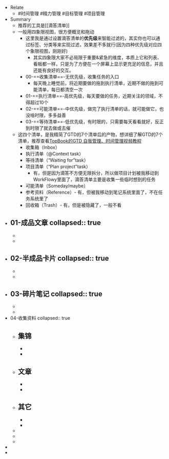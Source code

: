 - Relate
	- #时间管理 #精力管理 #目标管理 #项目管理
- Summary
	- 推荐的工具是[[滴答清单]]
	- 一般用四象限视图，很方便概览和拖动
		- 这里我是通过设置滴答清单的**优先级**来智能过滤的，其实你也可以通过标签、分类等来实现过滤，效果差不多就行(因为四种优先级对应四个象限视图，刚刚好)
			- 其实四象限大家不必局限于重要&紧急的维度，本质上它和列表、看板都一样，只是为了方便在一个屏幕上显示更充足的信息，并且还能有良好的交互。
		- 00-==收集清单==-无优先级，收集任务的入口
			- 每天晚上睡觉前，将近期要做的拖到执行清单，近期不做的拖到可能清单，每日都清空一次
		- 01-==执行清单==-高优先级，每天要做的任务，近期关注的领域，不得超过10个
		- 02-==可能清单==-中优先级，做完了执行清单的话，就可能做它，也没啥时限，多多益善
		- 03-==等待清单==-低优先级，有时限的，只需要每天看看就好，反正到时限了就去做或去催
	- 这四个清单，是我精简了GTD的7个清单后的产物，想详细了解GTD的7个清单，推荐查看[TopBook的GTD 自我管理、时间管理视频教程](https://www.bilibili.com/video/BV1wE411176Q?p=1)
		- 收集箱（Inbox）
		- 执行清单（@Context task）
		- 等待清单（“Waiting for”task）
		- 项目清单（“Plan project”task）
			- 有，但是因为滴答不方便无限拆分，所以做项目计划被我移动到WorkFlowy里面了，滴答清单主要是收集一些临时想到的任务
		- 可能清单（Someday/maybe）
		- 参考资料（Reference）- 有，但被我移动到笔记系统里面了，不在任务系统里了
		- 回收箱（Trash）- 有，但是被隐藏了，一般不看
- 01-成品文章
  collapsed:: true
	-
	-
	-
- 02-半成品卡片
  collapsed:: true
	-
	-
	-
- 03-碎片笔记
  collapsed:: true
	-
	-
	-
- 04-收集资料
  collapsed:: true
	- 集锦
		-
		-
		-
	- 文章
		-
		-
		-
	- 其它
		-
		-
		-
	-
	-
	-
-
-
